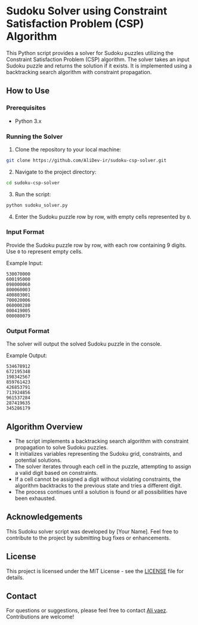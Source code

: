 
# Sudoku Solver using Constraint Satisfaction Problem (CSP) Algorithm

This Python script provides a solver for Sudoku puzzles utilizing the Constraint Satisfaction Problem (CSP) algorithm. The solver takes an input Sudoku puzzle and returns the solution if it exists. It is implemented using a backtracking search algorithm with constraint propagation.

## How to Use

### Prerequisites
- Python 3.x

### Running the Solver
1. Clone the repository to your local machine:

```bash
git clone https://github.com/AliDev-ir/sudoku-csp-solver.git
```

2. Navigate to the project directory:

```bash
cd sudoku-csp-solver
```

3. Run the script:

```bash
python sudoku_solver.py
```

4. Enter the Sudoku puzzle row by row, with empty cells represented by `0`.

### Input Format
Provide the Sudoku puzzle row by row, with each row containing 9 digits. Use `0` to represent empty cells.

Example Input:
```
530070000
600195000
098000060
800060003
400803001
700020006
060000280
000419005
000080079
```

### Output Format
The solver will output the solved Sudoku puzzle in the console.

Example Output:
```
534678912
672195348
198342567
859761423
426853791
713924856
961537284
287419635
345286179
```

## Algorithm Overview
- The script implements a backtracking search algorithm with constraint propagation to solve Sudoku puzzles.
- It initializes variables representing the Sudoku grid, constraints, and potential solutions.
- The solver iterates through each cell in the puzzle, attempting to assign a valid digit based on constraints.
- If a cell cannot be assigned a digit without violating constraints, the algorithm backtracks to the previous state and tries a different digit.
- The process continues until a solution is found or all possibilities have been exhausted.

## Acknowledgements
This Sudoku solver script was developed by [Your Name]. Feel free to contribute to the project by submitting bug fixes or enhancements.

## License
This project is licensed under the MIT License - see the [LICENSE](LICENSE) file for details.

## Contact
For questions or suggestions, please feel free to contact [Ali vaez](mailto:AliVaez4882@gmail.com). Contributions are welcome!
